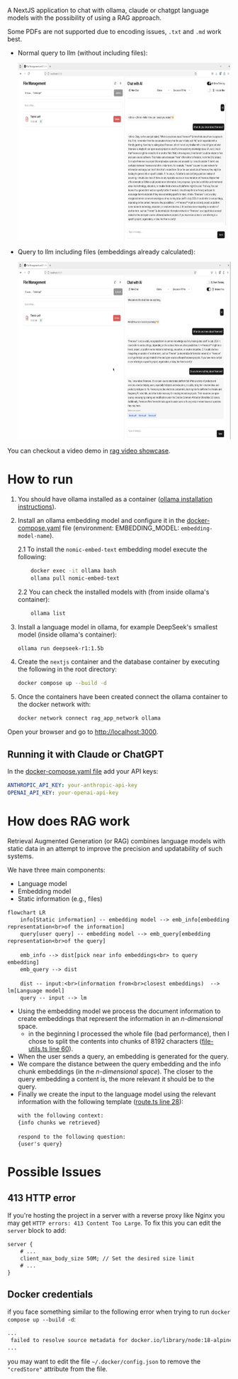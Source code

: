 A NextJS application to chat with ollama, claude or chatgpt language models with the possibility of using a RAG approach.

Some PDFs are not supported due to encoding issues, `.txt` and `.md` work best.

- Normal query to llm (without including files):
    
    <img src="./misc/response.png" alt="normal-query" height="400">

- Query to llm including files (embeddings already calculated):

    <img src="./misc/response-with-files.png" alt="query-with-files" height="400">


You can checkout a video demo in [rag video showcase](./misc/rag-showcase.mp4).


# How to run
1. You should have ollama installed as a container ([ollama installation instructions](https://ollama.com/blog/ollama-is-now-available-as-an-official-docker-image)).

2. Install an ollama embedding model and configure it in the [docker-compose.yaml](./docker-compose.yaml) file (environment: EMBEDDING_MODEL: `embedding-model-name`).

    2.1 To install the `nomic-embed-text` embedding model execute the following:
    ```bash
        docker exec -it ollama bash
        ollama pull nomic-embed-text
    ```
    2.2 You can check the installed models with (from inside ollama's container):
    ```bash
        ollama list
    ```
3. Install a language model in ollama, for example DeepSeek's smallest model (inside ollama's container):
    ```bash
    ollama run deepseek-r1:1.5b
    ```


4. Create the `nextjs` container and the database container by executing the following in the root directory:
    ```bash
    docker compose up --build -d
    ```

5. Once the containers have been created connect the ollama container to the docker network with:
    ```bash
    docker network connect rag_app_network ollama
    ```

Open your browser and go to [http://localhost:3000](http://localhost:3000).

## Running it with Claude or ChatGPT
In the [docker-compose.yaml file](./docker-compose.yaml) add your API keys:
```yaml
ANTHROPIC_API_KEY: your-anthropic-api-key
OPENAI_API_KEY: your-openai-api-key
```

# How does RAG work
Retrieval Augmented Generation (or RAG) combines language models with static data in an attempt to improve the precision and updatability of such systems.

We have three main components:
 - Language model
 - Embedding model
 - Static information (e.g., files)

```mermaid
flowchart LR
    info[Static information] -- embedding model --> emb_info[embedding representation<br>of the information]
    query[user query] -- embedding model --> emb_query[embedding representation<br>of the query]

    emb_info --> dist[pick near info embeddings<br> to query embedding]
    emb_query --> dist

    dist -- input:<br>(information from<br>closest embeddings)  --> lm[Language model]
    query -- input --> lm
```

- Using the embedding model we process the document information to create embeddings that represent the information in an *n-dimensional* space.
    + in the beginning I processed the whole file (bad performance), then I chose to split the contents into chunks of 8192 characters ([file-utils.ts line 60](./src/lib/file-utils.ts)).
- When the user sends a query, an embedding is generated for the query.
- We compare the distance between the query embedding and the info chunk embeddings (in the *n-dimensional space*). The closer to the query embedding a content is, the more relevant it should be to the query.
- Finally we create the input to the language model using the relevant information with the following template ([route.ts line 28](./src/app/api/chat/route.ts)):
    ```
    with the following context:
    {info chunks we retrieved}

    respond to the following question:
    {user's query}
    ```

# Possible Issues
## 413 HTTP error
If you're hosting the project in a server with a reverse proxy like Nginx you may get `HTTP errors: 413 Content Too Large`.
To fix this you can edit the `server` block to add:
```
server {
    # ...
    client_max_body_size 50M; // Set the desired size limit
    # ...
}
```

## Docker credentials
if you face something similar to the following error when trying to run `docker compose up --build -d`:
```bash
...
 failed to resolve source metadata for docker.io/library/node:18-alpine: error getting credentials - err: exec: "docker-credential-desktop": executable file not found in $PATH, out: 
...
```
you may want to edit the file `~/.docker/config.json` to remove the `"credStore"` attribute from the file.

